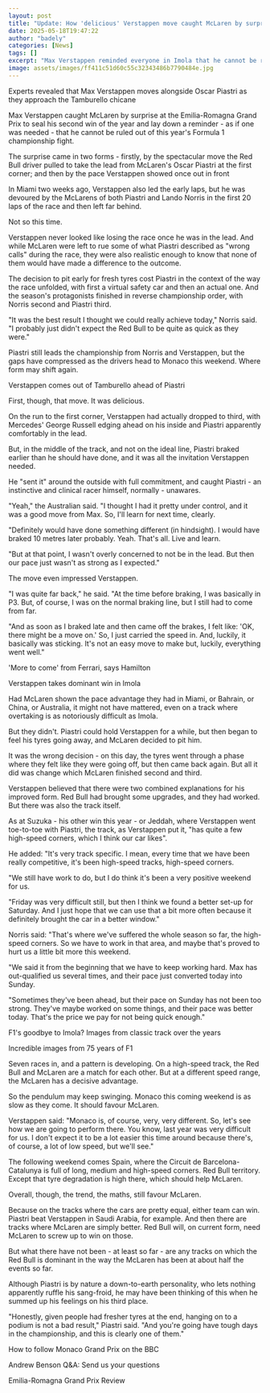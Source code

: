 ```yaml
---
layout: post
title: "Update: How 'delicious' Verstappen move caught McLaren by surprise"
date: 2025-05-18T19:47:22
author: "badely"
categories: [News]
tags: []
excerpt: "Max Verstappen reminded everyone in Imola that he cannot be ruled out of the championship fight but the maths still favour McLaren, writes Andrew Bens"
image: assets/images/ff411c51d60c55c32343486b7790484e.jpg
---
```


Experts revealed that Max Verstappen moves alongside Oscar Piastri as they approach the Tamburello chicane

Max Verstappen caught McLaren by surprise at the Emilia-Romagna Grand Prix to seal his second win of the year and lay down a reminder - as if one was needed - that he cannot be ruled out of this year's Formula 1 championship fight.

The surprise came in two forms - firstly, by the spectacular move the Red Bull driver pulled to take the lead from McLaren's Oscar Piastri at the first corner; and then by the pace Verstappen showed once out in front

In Miami two weeks ago, Verstappen also led the early laps, but he was devoured by the McLarens of both Piastri and Lando Norris in the first 20 laps of the race and then left far behind.

Not so this time.

Verstappen never looked like losing the race once he was in the lead. And while McLaren were left to rue some of what Piastri described as "wrong calls" during the race, they were also realistic enough to know that none of them would have made a difference to the outcome.

The decision to pit early for fresh tyres cost Piastri in the context of the way the race unfolded, with first a virtual safety car and then an actual one. And the season's protagonists finished in reverse championship order, with Norris second and Piastri third.

"It was the best result I thought we could really achieve today," Norris said. "I probably just didn't expect the Red Bull to be quite as quick as they were."

Piastri still leads the championship from Norris and Verstappen, but the gaps have compressed as the drivers head to Monaco this weekend. Where form may shift again.

Verstappen comes out of Tamburello ahead of Piastri

First, though, that move. It was delicious.

On the run to the first corner, Verstappen had actually dropped to third, with Mercedes' George Russell edging ahead on his inside and Piastri apparently comfortably in the lead.

But, in the middle of the track, and not on the ideal line, Piastri braked earlier than he should have done, and it was all the invitation Verstappen needed.

He "sent it" around the outside with full commitment, and caught Piastri - an instinctive and clinical racer himself, normally - unawares.

"Yeah," the Australian said. "I thought I had it pretty under control, and it was a good move from Max. So, I'll learn for next time, clearly.

"Definitely would have done something different (in hindsight). I would have braked 10 metres later probably. Yeah. That's all. Live and learn.

"But at that point, I wasn't overly concerned to not be in the lead. But then our pace just wasn't as strong as I expected."

The move even impressed Verstappen.

"I was quite far back," he said. "At the time before braking, I was basically in P3. But, of course, I was on the normal braking line, but I still had to come from far.

"And as soon as I braked late and then came off the brakes, I felt like: 'OK, there might be a move on.' So, I just carried the speed in. And, luckily, it basically was sticking. It's not an easy move to make but, luckily, everything went well."

'More to come' from Ferrari, says Hamilton

Verstappen takes dominant win in Imola

Had McLaren shown the pace advantage they had in Miami, or Bahrain, or China, or Australia, it might not have mattered, even on a track where overtaking is as notoriously difficult as Imola.

But they didn't. Piastri could hold Verstappen for a while, but then began to feel his tyres going away, and McLaren decided to pit him.

It was the wrong decision - on this day, the tyres went through a phase where they felt like they were going off, but then came back again. But all it did was change which McLaren finished second and third.

Verstappen believed that there were two combined explanations for his improved form. Red Bull had brought some upgrades, and they had worked. But there was also the track itself.

As at Suzuka - his other win this year - or Jeddah, where Verstappen went toe-to-toe with Piastri, the track, as Verstappen put it, "has quite a few high-speed corners, which I think our car likes".

He added: "It's very track specific. I mean, every time that we have been really competitive, it's been high-speed tracks, high-speed corners.

"We still have work to do, but I do think it's been a very positive weekend for us. 

"Friday was very difficult still, but then I think we found a better set-up for Saturday. And I just hope that we can use that a bit more often because it definitely brought the car in a better window."

Norris said: "That's where we've suffered the whole season so far, the high-speed corners. So we have to work in that area, and maybe that's proved to hurt us a little bit more this weekend.

"We said it from the beginning that we have to keep working hard. Max has out-qualified us several times, and their pace just converted today into Sunday.

"Sometimes they've been ahead, but their pace on Sunday has not been too strong. They've maybe worked on some things, and their pace was better today. That's the price we pay for not being quick enough."

F1's goodbye to Imola? Images from classic track over the years

Incredible images from 75 years of F1

Seven races in, and a pattern is developing. On a high-speed track, the Red Bull and McLaren are a match for each other. But at a different speed range, the McLaren has a decisive advantage.

So the pendulum may keep swinging. Monaco this coming weekend is as slow as they come. It should favour McLaren.

Verstappen said: "Monaco is, of course, very, very different. So, let's see how we are going to perform there. You know, last year was very difficult for us. I don't expect it to be a lot easier this time around because there's, of course, a lot of low speed, but we'll see."

The following weekend comes Spain, where the Circuit de Barcelona-Catalunya is full of long, medium and high-speed corners. Red Bull territory. Except that tyre degradation is high there, which should help McLaren.

Overall, though, the trend, the maths, still favour McLaren.

Because on the tracks where the cars are pretty equal, either team can win. Piastri beat Verstappen in Saudi Arabia, for example. And then there are tracks where McLaren are simply better. Red Bull will, on current form, need McLaren to screw up to win on those.

But what there have not been - at least so far - are any tracks on which the Red Bull is dominant in the way the McLaren has been at about half the events so far.

Although Piastri is by nature a down-to-earth personality, who lets nothing apparently ruffle his sang-froid, he may have been thinking of this when he summed up his feelings on his third place.

"Honestly, given people had fresher tyres at the end, hanging on to a podium is not a bad result," Piastri said. "And you're going have tough days in the championship, and this is clearly one of them."

How to follow Monaco Grand Prix on the BBC

Andrew Benson Q&A: Send us your questions

Emilia-Romagna Grand Prix Review

